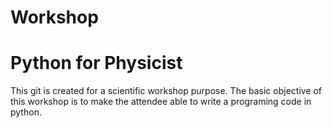 # Workshop
# Python for Physicist

This git is created for a scientific workshop purpose. 
The basic objective of this workshop is to make the attendee 
able to write a programing code in python.
